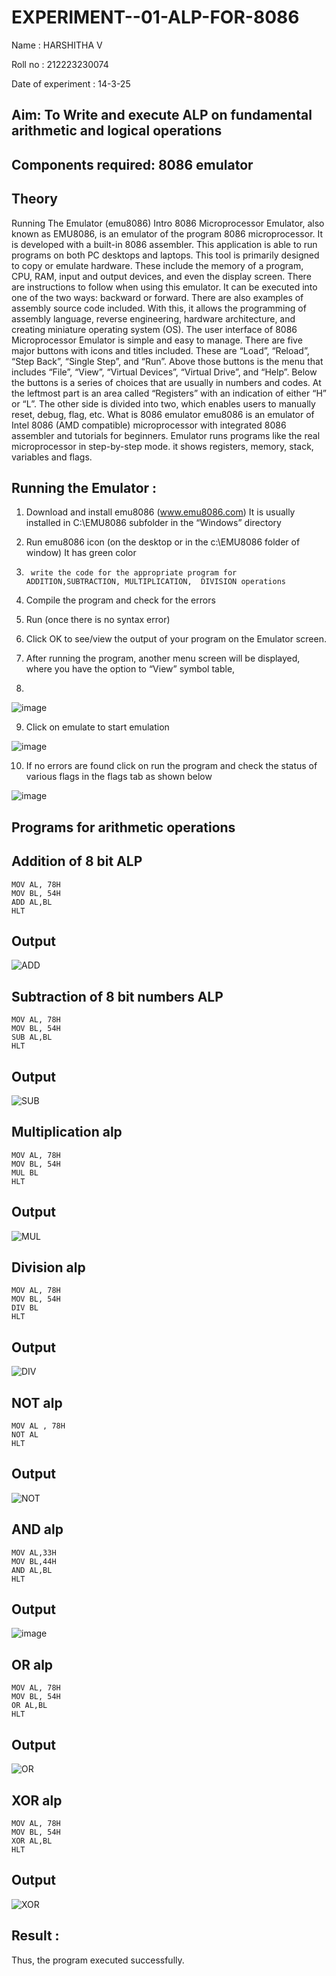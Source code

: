 # EXPERIMENT--01-ALP-FOR-8086
Name : HARSHITHA V

Roll no : 212223230074

Date of experiment : 14-3-25





## Aim: To Write and execute ALP on fundamental arithmetic and logical operations
## Components required: 8086  emulator 
## Theory 
Running The Emulator (emu8086) Intro 8086 Microprocessor Emulator, also known as EMU8086, is an emulator of the program 8086 microprocessor. It is developed with a built-in 8086 assembler. This application is able to run programs on both PC desktops and laptops. This tool is primarily designed to copy or emulate hardware. These include the memory of a program, CPU, RAM, input and output devices, and even the display screen. There are instructions to follow when using this emulator. It can be executed into one of the two ways: backward or forward. There are also examples of assembly source code included. With this, it allows the programming of assembly language, reverse engineering, hardware architecture, and creating miniature operating system (OS). The user interface of 8086 Microprocessor Emulator is simple and easy to manage. There are five major buttons with icons and titles included. These are “Load”, “Reload”, “Step Back”, “Single Step”, and “Run”. Above those buttons is the menu that includes “File”, “View”, “Virtual Devices”, “Virtual Drive”, and “Help”. Below the buttons is a series of choices that are usually in numbers and codes. At the leftmost part is an area called “Registers” with an indication of either “H” or “L”. The other side is divided into two, which enables users to manually reset, debug, flag, etc. What is 8086 emulator emu8086 is an emulator of Intel 8086 (AMD compatible) microprocessor with integrated 8086 assembler and tutorials for beginners. Emulator runs programs like the real microprocessor in step-by-step mode. it shows registers, memory, stack, variables and flags.


 ## Running the Emulator :
1.	Download and install emu8086 (www.emu8086.com) It is usually installed in C:\EMU8086 subfolder in the “Windows” directory
2.	  Run  emu8086 icon (on the desktop or in the c:\EMU8086 folder of window) It has green color 
 
 
3.		write the code for the appropriate program for ADDITION,SUBTRACTION, MULTIPLICATION,  DIVISION operations 

4.	 Compile the program and check for the errors 
5.	Run (once there is no syntax error) 

6.	Click OK to see/view the output of your program on the Emulator screen. 


7.	After running the program, another menu screen will be displayed, where you have the option to “View” symbol table,
8.	 


![image](https://user-images.githubusercontent.com/36288975/189273263-d65baae9-4b8f-4723-afb3-c0ffa4052b04.png)











9.	Click on emulate to start emulation 








![image](https://user-images.githubusercontent.com/36288975/189273273-9bb36ec1-e2e8-4892-8d35-37707332bfdc.png)








10.	If no errors are found click on run the program and check the status of various flags in the flags tab as shown below 






![image](https://user-images.githubusercontent.com/36288975/189273277-113a2a33-4a40-4ff8-95a5-ecd3a1f504fe.png)







## Programs for arithmetic  operations

## Addition  of 8 bit ALP 
```
MOV AL, 78H
MOV BL, 54H
ADD AL,BL
HLT
```

## Output  
![ADD](https://github.com/user-attachments/assets/2ba8dc2f-e135-4fba-88e7-7e5537e8e6df)

 
## Subtraction   of 8 bit numbers  ALP 
```
MOV AL, 78H
MOV BL, 54H
SUB AL,BL
HLT
```
## Output  
![SUB](https://github.com/user-attachments/assets/a25ee2ef-a732-44ce-b6d2-53741851efb2)

## Multiplication alp 
```
MOV AL, 78H
MOV BL, 54H
MUL BL
HLT
```
 ## Output  
![MUL](https://github.com/user-attachments/assets/60e28edb-1376-4105-b7c3-adfc84a556d4)


## Division alp 
```
MOV AL, 78H
MOV BL, 54H
DIV BL
HLT
```

## Output  
![DIV](https://github.com/user-attachments/assets/484da9a3-15ea-44b6-b3bb-c7d6dcfd41ed)

## NOT alp
```
MOV AL , 78H
NOT AL
HLT
```

## Output 
![NOT](https://github.com/user-attachments/assets/61b29c59-da2e-4bb8-9187-36a1213caed9)


## AND alp
```
MOV AL,33H
MOV BL,44H
AND AL,BL
HLT
```

## Output
![image](https://github.com/user-attachments/assets/5f84ff3a-49ab-4d41-aa2d-4895c637ecb3)

## OR alp
```
MOV AL, 78H
MOV BL, 54H
OR AL,BL
HLT
```

## Output 
![OR](https://github.com/user-attachments/assets/5015b4e0-bab7-41f7-93fd-064062741819)

## XOR alp
```
MOV AL, 78H
MOV BL, 54H
XOR AL,BL
HLT
```

## Output 
![XOR](https://github.com/user-attachments/assets/b2ac083f-3237-4fbc-a15a-cbb60d908927)

## Result :
Thus, the program executed successfully.








